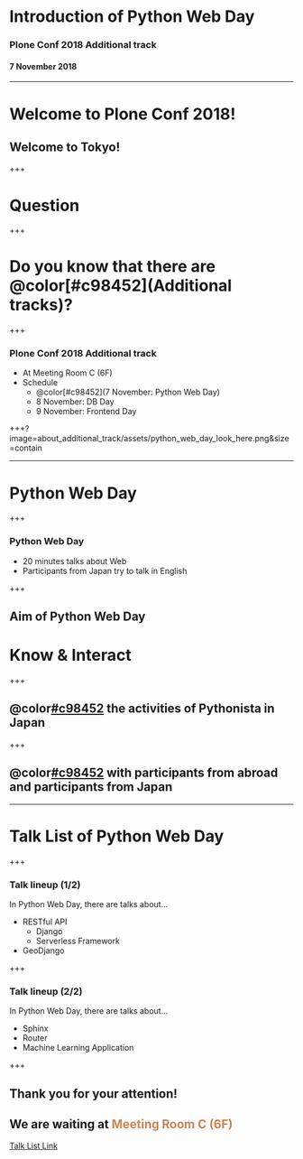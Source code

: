 # Introduction of Python Web Day
### Plone Conf 2018 Additional track
#### 7 November 2018

---

# Welcome to Plone Conf 2018!
## Welcome to Tokyo!

+++

# Question

+++

# Do you know that there are @color[#c98452](Additional tracks)?

+++

### Plone Conf 2018 Additional track

- At Meeting Room C (6F)
- Schedule
  - @color[#c98452](7 November: Python Web Day)
  - 8 November: DB Day
  - 9 November: Frontend Day

+++?image=about_additional_track/assets/python_web_day_look_here.png&size=contain

---

# Python Web Day

+++

### Python Web Day

- 20 minutes talks about Web
- Participants from Japan try to talk in English

+++

## Aim of Python Web Day

# Know & Interact

+++

## @color[#c98452](Know) the activities of Pythonista in Japan

+++

## @color[#c98452](Interact) with participants from abroad and participants from Japan

---

# Talk List of Python Web Day

+++

### Talk lineup (1/2)

In Python Web Day, there are talks about...

- RESTful API
  - Django
  - Serverless Framework
- GeoDjango

+++

### Talk lineup (2/2)

In Python Web Day, there are talks about...

- Sphinx
- Router
- Machine Learning Application

+++

## Thank you for your attention!
## We are waiting at <span style="color: #c98452">Meeting Room C (6F)</span>
[Talk List Link](https://docs.google.com/spreadsheets/d/e/2PACX-1vTFKayI7BnpYsNnBvbwr38CA-9D_jZwlOFE_716k6MGDoRTRbB5kTVg8HSKlw22hPX1_F1qH8_y6eE5/pubhtml)
